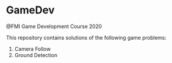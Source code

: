 # GameDev
@FMI Game Development Course 2020

This repository contains solutions of the following game problems:
1. Camera Follow
2. Ground Detection
